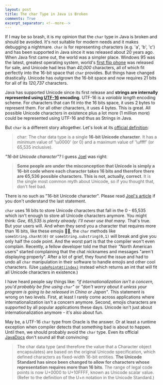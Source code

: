 ```yaml
---
layout: post
title: The char Type in Java is Broken
comments: True
excerpt_separator: <!--more-->
---
```


If I may be so brash, it is my opinion that the `char` type in Java is broken and should be avoided. It's not suitable for modern needs and it makes debugging a nightmare. `char` is for representing characters (e.g. 'a', 'b', 'c') and has been supported in Java since it was released about 20 years ago. When Java first came out, the world was a simpler place. Windows 95 was the latest, greatest operating system, world's [first flip phone](https://en.wikipedia.org/wiki/Motorola_StarTAC) was released for sale, and Unicode had less than *40,000* characters, all of which fit perfectly into the 16-bit space that `char` provides. But things have changed drastically. Unicode has outgrown the 16-bit space and now requires 21 bits for all of its *120,737* characters.

Java has supported Unicode since its first release and **strings are internally represented using [UTF-16](https://en.wikipedia.org/wiki/UTF-16) encoding**. UTF-16 is a *variable length* encoding scheme. For characters that can fit into the 16 bits space, it uses 2 bytes to represent them. For all other characters, it uses 4 bytes. This is great. All possible Unicode characters in existence plus a lot more (1 million more) could be represented using UTF-16 and thus as Strings in Java.

<!--more-->

But `char` is a different story altogether. Let's look at its [official definition](https://docs.oracle.com/javase/tutorial/java/nutsandbolts/datatypes.html):

> char: The char data type is a single **16-bit Unicode character**. It has a minimum value of '\u0000' (or 0) and a maximum value of '\uffff' (or 65,535 inclusive).

*"16-bit Unicode character"?* I guess [Joel](http://www.joelonsoftware.com/articles/Unicode.html) was right:

>  **Some people are under the misconception that Unicode is simply a 16-bit code where each character takes 16 bits and therefore there are 65,536 possible characters. This is not, actually, correct**. It is the single most common myth about Unicode, so if you thought that, don't feel bad.

There is no such as "16-bit Unicode character". Please read [Joel's article](http://www.joelonsoftware.com/articles/Unicode.html) if you don't understand the last statement.

`char` uses 16 bits to store Unicode characters that fall in the 0 - 65,535 which isn't enough to store all Unicode characters anymore. You might think: *Gee, 65,535 is plenty already. I'll never use that many*. That's true. But your users will. And when they send you a character that requires more than 16 bits, like these emojis 👦👩, the `char` methods like `someString.charAt(0)` or `someString.substring(0,1)` will break and give you only half the code point. And the worst part is that the compiler won't even complain. Recently, a fellow developer told me that their "North American users" started complaining that the chat nicknames and messages "aren't displaying properly". After a lot of grief, they found the issue and had to undo all `char` manipulation in their software to handle emojis and other cool characters. (Use [`codePointAt(index)`](https://docs.oracle.com/javase/7/docs/api/java/lang/String.html#codePointAt(int)) instead which returns an int that will fit all Unicode characters in existence.)

I have heard people say things like: *"if internationalization isn't a concern, you'd probably be fine using `char`"* or  *"don't worry about it unless your program is going to be released in China or Japan"*. This statement is wrong on two levels. First, at least I rarely come across applications where internationalization isn't a concern anymore. Second, emojis characters are supported by all popular applications these days. Unicode isn't just about internationalization anymore - it's also about fun.

May be, a UTF-16 `char` type from Oracle is the answer. Or at least a runtime exception when compiler detects that something bad is about to happen. Until then, we should probably avoid the `char` type. Even its official [JavaDocs](https://docs.oracle.com/javase/7/docs/api/java/lang/Character.html) don't sound all that convincing:

> The char data type (and therefore the value that a Character object encapsulates) are based on the original Unicode specification, which defined characters as fixed-width 16-bit entities. **The Unicode Standard has since been changed to allow for characters whose representation requires more than 16 bits**. The range of legal code points is now U+0000 to U+10FFFF, known as Unicode scalar value. (Refer to the definition of the U+n notation in the Unicode Standard.)
